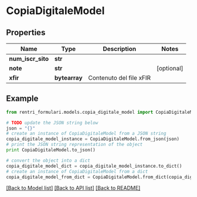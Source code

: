 # CopiaDigitaleModel


## Properties
Name | Type | Description | Notes
------------ | ------------- | ------------- | -------------
**num_iscr_sito** | **str** |  | 
**note** | **str** |  | [optional] 
**xfir** | **bytearray** | Contenuto del file xFIR | 

## Example

```python
from rentri_formulari.models.copia_digitale_model import CopiaDigitaleModel

# TODO update the JSON string below
json = "{}"
# create an instance of CopiaDigitaleModel from a JSON string
copia_digitale_model_instance = CopiaDigitaleModel.from_json(json)
# print the JSON string representation of the object
print CopiaDigitaleModel.to_json()

# convert the object into a dict
copia_digitale_model_dict = copia_digitale_model_instance.to_dict()
# create an instance of CopiaDigitaleModel from a dict
copia_digitale_model_from_dict = CopiaDigitaleModel.from_dict(copia_digitale_model_dict)
```
[[Back to Model list]](../README.md#documentation-for-models) [[Back to API list]](../README.md#documentation-for-api-endpoints) [[Back to README]](../README.md)


